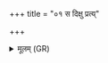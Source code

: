 +++
title = "०१ स दिक्षु प्रत्य्"

+++
<details><summary>मूलम् (GR)</summary>

स दिक्षु प्रत्य् अतिष्ठत् ॥
</details>